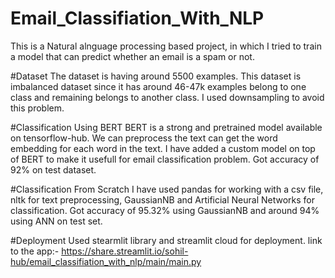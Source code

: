 # Email_Classifiation_With_NLP


This is a Natural alnguage processing based project, in which I tried to train a model that can predict whether an email is a spam or not.

#Dataset
The dataset is having around 5500 examples.
This dataset is imbalanced dataset since it has around 46-47k examples belong to one class and remaining belongs to another class. I used downsampling to avoid this problem. 

#Classification Using BERT
BERT is a strong and pretrained model available on tensorflow-hub. We can preprocess the text can get the word embedding for each word in the text.
I have added a custom model on top of BERT to make it usefull for email classification problem.
Got accuracy of 92% on test dataset.

#Classification From Scratch
I have used pandas for working with a csv file, nltk for text preprocessing, GaussianNB and Artificial Neural Networks for classification.
Got accuracy of 95.32% using GaussianNB and around 94% using ANN on test set.

#Deployment
Used stearmlit library and streamlit cloud for deployment.
link to the app:- https://share.streamlit.io/sohil-hub/email_classifiation_with_nlp/main/main.py
